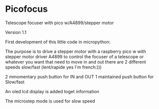 # Picofocus
Telescope focuser with pico w/A4899/stepper motor

Version 1.1

First development of this little code in micropython:

The purpose is to drive a stepper motor with a raspberry pico w with stepper motor driver A4899 to control the focuser of a telescope or whatever you want that need to move in and out
there are 2 different speeds slow/fast (lent/rapide  yes I'm french:)))

2 mmomentary push button for IN and OUT
1 maintained push button for Slow/fast

An oled lcd display is added toget information

The microstep mode is used for slow speed





